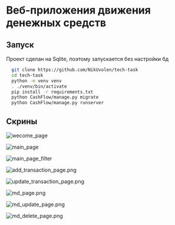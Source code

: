 # Веб-приложения движения денежных средств


## Запуск

Проект сделан на Sqlite, поэтому запускается без настройки бд

```bash
  git clone https://github.com/NikUvolen/tech-task
  cd tech-task
  python -m venv venv
  . ./venv/bin/activate
  pip install -r requirements.txt
  python CashFlow/manage.py migrate
  python CashFlow/manage.py runserver
```

## Скрины

![wecome_page](screens/welcome_page.png)

![main_page](screens/main_page.png)

![main_page_filter](screens/main_page_filter.png)

![add_transaction_page.png](screens/add_transaction_page.png)

![update_transaction_page.png](screens/update_transaction_page.png)

![md_page.png](screens/md_page.png)

![md_update_page.png](screens/md_update_page.png)

![md_delete_page.png](screens/md_delete_page.png)
